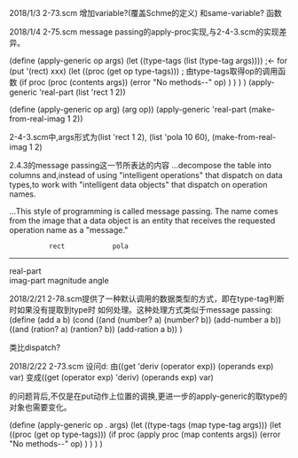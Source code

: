 2018/1/3
2-73.scm 增加variable?(覆盖Schme的定义) 和same-variable? 函数

2018/1/4
2-75.scm message passing的apply-proc实现,与2-4-3.scm的实现差异。

(define (apply-generic op args)
  (let ((type-tags (list (type-tag args)))) ;<- for (put '(rect) xxx)
    (let ((proc (get op type-tags))) ; 由type-tags取得op的调用函数
      (if proc
        (proc (contents args))
        (error "No methods--" op)
      )
    )
  )
)
(apply-generic 'real-part (list 'rect 1 2))

(define (apply-generic op arg) (arg op))
(apply-generic 'real-part (make-from-real-imag 1 2))

2-4-3.scm中,args形式为(list 'rect 1 2), (list 'pola 10 60),
(make-from-real-imag 1 2)

2.4.3的message passing这一节所表达的内容
...decompose the table into columns and,instead of using "intelligent operations" that
dispatch on data types,to work with "intelligent data objects" that dispatch on operation names.

...This style of programming is called message passing.
The name comes from the image that a data object is an entity that
receives the requested operation name as a "message."

              rect            pola
----------------------------------
real-part      
imag-part
magnitude
angle

2018/2/21
2-78.scm提供了一种默认调用的数据类型的方式，即在type-tag判断时如果没有提取到type时
如何处理。这种处理方式类似于message passing:
(define (add a b)
  (cond ((and (number? a) (number? b)) (add-number a b))
        ((and (ration? a) (rantion? b)) (add-ration a b))
)

类比dispatch?

2018/2/22
2-73.scm 设问d:
由((get 'deriv (operator exp)) (operands exp) var)
变成((get (operator exp) 'deriv) (operands exp) var)

的问题背后,不仅是在put动作上位置的调换,更进一步的apply-generic的取type的对象也需要变化。

(define (apply-generic op . args)
  (let ((type-tags (map type-tag args)))
    (let ((proc (get op type-tags)))
      (if proc
        (apply proc (map contents args))
        (error "No methods--" op)
      )
    )
  )
)
